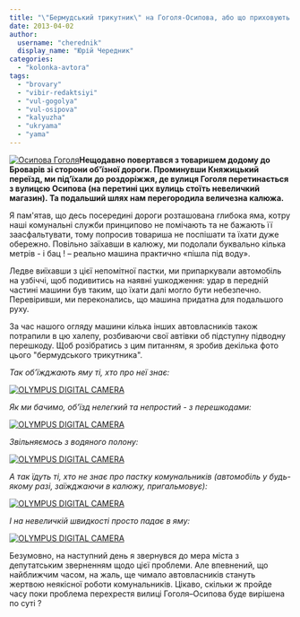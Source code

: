```yaml
---
title: "\"Бермудський трикутник\" на Гоголя-Осипова, або що приховують броварські калюжі?"
date: 2013-04-02
author: 
  username: "cherednik"
  display_name: "Юрій Чередник"
categories: 
  - "kolonka-avtora"
tags: 
  - "brovary"
  - "vibir-redaktsiyi"
  - "vul-gogolya"
  - "vul-osipova"
  - "kalyuzha"
  - "ukryama"
  - "yama"
---
```


[![Осипова Гоголя](https://mpz.brovary.org/wp-content/uploads/2013/04/Osipova-Gogolya.jpg)](https://mpz.brovary.org/wp-content/uploads/2013/04/Osipova-Gogolya.jpg)**Нещодавно повертався з товаришем додому до Броварів зі сторони об'їзної дороги. Проминувши Княжицький переїзд, ми під’їхали до роздоріжжя, де вулиця Гоголя перетинається з вулицєю Осипова (на перетині цих вулиць стоїть невеличкий магазин). Та подальший шлях нам перегородила величезна калюжа.** 

Я пам'ятав, що десь посередині дороги розташована глибока яма, котру наші комунальні служби принципово не помічають та не бажають її заасфальтувати, тому попросив товариша не поспішати та їхати дуже обережно. Повільно заїхавши в калюжу, ми подолали буквально кілька метрів - і бац ! – реально машина практично «пішла під воду».

Ледве виїхавши з цієї непомітної пастки, ми припаркували автомобіль на узбіччі, щоб подивитись на наявні ушкодження: удар в передній частині машини був таким, що їхати далі могло бути небезпечно. Перевіривши, ми переконались, що машина придатна для подальшого руху.

За час нашого огляду машини кілька інших автовласників також потрапили в цю халепу, розбиваючи свої автівки об підступну підводну перешкоду. Щоб розібратись з цим питанням, я зробив декілька фото цього "бермудського трикутника".

_Так об’їжджають яму ті, хто про неї знає:_

[![OLYMPUS DIGITAL CAMERA](https://mpz.brovary.org/wp-content/uploads/2013/04/1.jpg)](https://mpz.brovary.org/wp-content/uploads/2013/04/1.jpg)

_Як ми бачимо, об’їзд нелегкий та непростий - з перешкодами:_

[![OLYMPUS DIGITAL CAMERA](https://mpz.brovary.org/wp-content/uploads/2013/04/2.jpg)](https://mpz.brovary.org/wp-content/uploads/2013/04/2.jpg)

_Звільняємось з водяного полону:_

[![OLYMPUS DIGITAL CAMERA](https://mpz.brovary.org/wp-content/uploads/2013/04/3.jpg)](https://mpz.brovary.org/wp-content/uploads/2013/04/3.jpg)

_А так їдуть ті, хто не знає про пастку комунальників (автомобіль у будь-якому разі, заїжджаючи в калюжу, пригальмовує):_

[![OLYMPUS DIGITAL CAMERA](https://mpz.brovary.org/wp-content/uploads/2013/04/4.jpg)](https://mpz.brovary.org/wp-content/uploads/2013/04/4.jpg)

_І на невеличкій швидкості просто падає в яму:_

[![OLYMPUS DIGITAL CAMERA](https://mpz.brovary.org/wp-content/uploads/2013/04/5.jpg)](https://mpz.brovary.org/wp-content/uploads/2013/04/5.jpg)

Безумовно, на наступний день я звернувся до мера міста з депутатським зверненням щодо цієї проблеми. Але впевнений, що найближчим часом, на жаль, ще чимало автовласників стануть жертвою неякісної роботи комунальників. Цікаво, скільки ж пройде часу поки проблема перехрестя вилиці Гоголя–Осипова буде вирішена по суті ?
